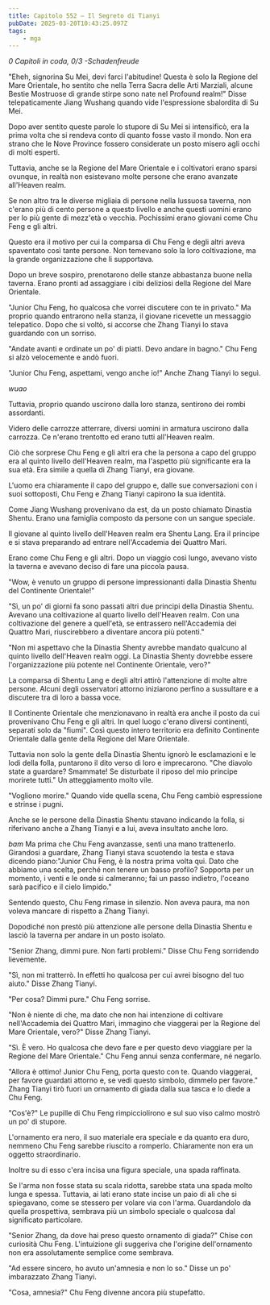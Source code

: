 ```yaml
---
title: Capitolo 552 – Il Segreto di Tianyi
pubDate: 2025-03-20T10:43:25.097Z
tags:
    - mga
---
```



<em>0 Capitoli in coda, 0/3
-Schadenfreude</em>


"Eheh, signorina Su Mei, devi farci l'abitudine! Questa è solo la Regione del Mare Orientale, ho sentito che nella Terra Sacra delle Arti Marziali, alcune Bestie Mostruose di grande stirpe sono nate nel Profound realm!" Disse telepaticamente Jiang Wushang quando vide l'espressione sbalordita di Su Mei.


Dopo aver sentito queste parole lo stupore di Su Mei si intensificò, era la prima volta che si rendeva conto di quanto fosse vasto il mondo. Non era strano che le Nove Province fossero considerate un posto misero agli occhi di molti esperti.


Tuttavia, anche se la Regione del Mare Orientale e i coltivatori erano sparsi ovunque, in realtà non esistevano molte persone che erano avanzate all'Heaven realm.


Se non altro tra le diverse migliaia di persone nella lussuosa taverna, non c'erano più di cento persone a questo livello e anche questi uomini erano per lo più gente di mezz'età o vecchia. Pochissimi erano giovani come Chu Feng e gli altri.


Questo era il motivo per cui la comparsa di Chu Feng e degli altri aveva spaventato così tante persone. Non temevano solo la loro coltivazione, ma la grande organizzazione che li supportava.


Dopo un breve sospiro, prenotarono delle stanze abbastanza buone nella taverna. Erano pronti ad assaggiare i cibi deliziosi della Regione del Mare Orientale.


"Junior Chu Feng, ho qualcosa che vorrei discutere con te in privato." Ma proprio quando entrarono nella stanza, il giovane ricevette un messaggio telepatico. Dopo che si voltò, si accorse che Zhang Tianyi lo stava guardando con un sorriso.


"Andate avanti e ordinate un po' di piatti. Devo andare in bagno." Chu Feng si alzò velocemente e andò fuori.


"Junior Chu Feng, aspettami, vengo anche io!" Anche Zhang Tianyi lo seguì.


*wuao*


Tuttavia, proprio quando uscirono dalla loro stanza, sentirono dei rombi assordanti.


Videro delle carrozze atterrare, diversi uomini in armatura uscirono dalla carrozza. Ce n'erano trentotto ed erano tutti all'Heaven realm.


Ciò che sorprese Chu Feng e gli altri era che la persona a capo del gruppo era al quinto livello dell'Heaven realm, ma l'aspetto più significante era la sua età. Era simile a quella di Zhang Tianyi, era giovane.


L'uomo era chiaramente il capo del gruppo e, dalle sue conversazioni con i suoi sottoposti, Chu Feng e Zhang Tianyi capirono la sua identità.


Come Jiang Wushang provenivano da est, da un posto chiamato Dinastia Shentu. Erano una famiglia composto da persone con un sangue speciale.


Il giovane al quinto livello dell'Heaven realm era Shentu Lang. Era il principe e si stava preparando ad entrare nell'Accademia dei Quattro Mari.


Erano come Chu Feng e gli altri. Dopo un viaggio così lungo, avevano visto la taverna e avevano deciso di fare una piccola pausa.


"Wow, è venuto un gruppo di persone impressionanti dalla Dinastia Shentu del Continente Orientale!"


"Sì, un po' di giorni fa sono passati altri due principi della Dinastia Shentu. Avevano una coltivazione al quarto livello dell'Heaven realm. Con una coltivazione del genere a quell'età, se entrassero nell'Accademia dei Quattro Mari, riuscirebbero a diventare ancora più potenti."


"Non mi aspettavo che la Dinastia Shenty avrebbe mandato qualcuno al quinto livello dell'Heaven realm oggi. La Dinastia Shenty dovrebbe essere l'organizzazione più potente nel Continente Orientale, vero?"


La comparsa di Shentu Lang e degli altri attirò l'attenzione di molte altre persone. Alcuni degli osservatori attorno iniziarono perfino a sussultare e a discutere tra di loro a bassa voce.


Il Continente Orientale che menzionavano in realtà era anche il posto da cui provenivano Chu Feng e gli altri. In quel luogo c'erano diversi continenti, separati solo da "fiumi". Così questo intero territorio era definito Continente Orientale dalla gente della Regione del Mare Orientale.


Tuttavia non solo la gente della Dinastia Shentu ignorò le esclamazioni e le lodi della folla, puntarono il dito verso di loro e imprecarono. "Che diavolo state a guardare? Smammate! Se disturbate il riposo del mio principe morirete tutti." Un atteggiamento molto vile.


"Vogliono morire." Quando vide quella scena, Chu Feng cambiò espressione e strinse i pugni.


Anche se le persone della Dinastia Shentu stavano indicando la folla, si riferivano anche a Zhang Tianyi e a lui, aveva insultato anche loro.


*bam* Ma prima che Chu Feng avanzasse, sentì una mano trattenerlo. Girandosi a guardare, Zhang Tianyi stava scuotendo la testa e stava dicendo piano:"Junior Chu Feng, è la nostra prima volta qui. Dato che abbiamo una scelta, perché non tenere un basso profilo? Sopporta per un momento, i venti e le onde si calmeranno; fai un passo indietro, l'oceano sarà pacifico e il cielo limpido."


Sentendo questo, Chu Feng rimase in silenzio. Non aveva paura, ma non voleva mancare di rispetto a Zhang Tianyi.


Dopodiché non prestò più attenzione alle persone della Dinastia Shentu e lasciò la taverna per andare in un posto isolato.


"Senior Zhang, dimmi pure. Non farti problemi." Disse Chu Feng sorridendo lievemente.


"Sì, non mi tratterrò. In effetti ho qualcosa per cui avrei bisogno del tuo aiuto." Disse Zhang Tianyi.


"Per cosa? Dimmi pure." Chu Feng sorrise.


"Non è niente di che, ma dato che non hai intenzione di coltivare nell'Accademia dei Quattro Mari, immagino che viaggerai per la Regione del Mare Orientale, vero?" Disse Zhang Tianyi.


"Sì. È vero. Ho qualcosa che devo fare e per questo devo viaggiare per la Regione del Mare Orientale." Chu Feng annuì senza confermare, né negarlo.


"Allora è ottimo! Junior Chu Feng, porta questo con te. Quando viaggerai, per favore guardati attorno e, se vedi questo simbolo, dimmelo per favore." Zhang Tianyi tirò fuori un ornamento di giada dalla sua tasca e lo diede a Chu Feng.


"Cos'è?" Le pupille di Chu Feng rimpicciolirono e sul suo viso calmo mostrò un po' di stupore.


L'ornamento era nero, il suo materiale era speciale e da quanto era duro, nemmeno Chu Feng sarebbe riuscito a romperlo. Chiaramente non era un oggetto straordinario.


Inoltre su di esso c'era incisa una figura speciale, una spada raffinata.


Se l'arma non fosse stata su scala ridotta, sarebbe stata una spada molto lunga e spessa. Tuttavia, ai lati erano state incise un paio di ali che si spiegavano, come se stessero per volare via con l'arma. Guardandolo da quella prospettiva, sembrava più un simbolo speciale o qualcosa dal significato particolare.


"Senior Zhang, da dove hai preso questo ornamento di giada?" Chise con curiosità Chu Feng. L'intuizione gli suggeriva che l'origine dell'ornamento non era assolutamente semplice come sembrava.


"Ad essere sincero, ho avuto un'amnesia e non lo so." Disse un po' imbarazzato Zhang Tianyi.


"Cosa, amnesia?" Chu Feng divenne ancora più stupefatto.
                                


                                



